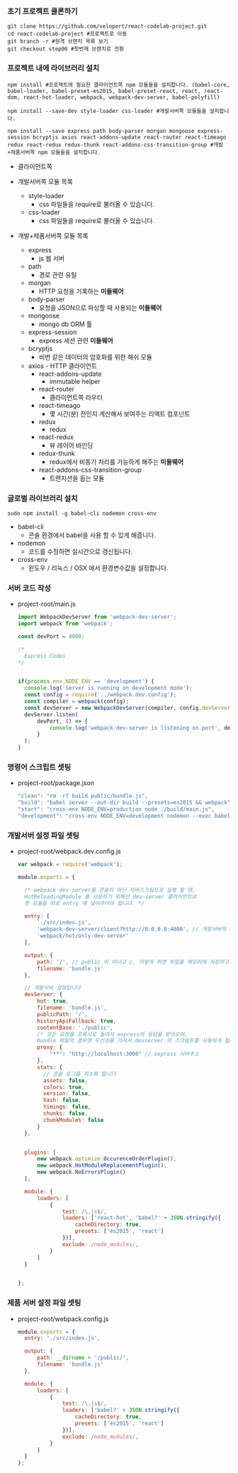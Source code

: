 ### 초기 프로젝트 클론하기
```cli
git clone https://github.com/velopert/react-codelab-project.git
cd react-codelab-project #프로젝트로 이동
git branch -r #원격 브랜치 목록 보기
git checkout step00 #첫번재 브랜치로 전환
```

### 프로젝트 내에 라이브러리 설치
```cli
npm install #프로젝트에 필요한 클라이언트쪽 npm 모듈들을 설치합니다. (babel-core, babel-loader, babel-preset-es2015, babel-preset-react, react, react-dom, react-hot-loader, webpack, webpack-dev-server, babel-polyfill)

npm install --save-dev style-loader css-loader #개발서버쪽 모듈들을 설치합니다.

npm install --save express path body-parser morgan mongoose express-session bcryptjs axios react-addons-update react-router react-timeago redux react-redux redux-thunk react-addons-css-transition-group #개발+제품서버쪽 npm 모듈들을 설치합니다.
```
- 클라이언트쪽 

- 개발서버쪽 모듈 목록
	- style-loader
		- css 파일들을 require로 불러올 수 있습니다.
	- css-loader
		- css 파일들을 require로 불러올 수 있습니다.
 
- 개발+제품서버쪽 모듈 목록
	- express
		- js 웹 서버
	- path
		- 경로 관련 유틸
	- morgan
		- HTTP 요청을 기록하는 **미들웨어**
	- body-parser
		- 요청을 JSON으로 파싱할 때 사용되는 **미들웨어**
	- mongoose
		- mongo db ORM 툴
	- express-session
		- express 세션 관련 **미들웨어**
	- bcryptjs
		- 비번 같은 데이터의 암호화를 위한 해쉬 모듈
  - axios
		- HTTP 클라이언트
	- react-addons-update
		- immutable helper
	- react-router
		- 클라이언트쪽 라우터
	- react-timeago
		- 몇 시간(분) 전인지 계산해서 보여주는 리액트 컴포넌트
	- redux
		- redux
	- react-redux
		- 뷰 레이어 바인딩
	- redux-thunk
		- redux에서 비동기 처리를 가능하게 해주는 **미들웨어**
	- react-addons-css-transition-group
		- 트랜지션을 돕는 모듈
  
### 글로벌 라이브러리 설치
```cli
sudo npm install -g babel-cli nodemon cross-env
```
- babel-cli
	- 콘솔 환경에서 babel을 사용 할 수 있게 해줍니다.
- nodemon
	- 코드를 수정하면 실시간으로 갱신됩니다.
- cross-env
	- 윈도우 / 리눅스 / OSX 에서 환경변수값을 설정합니다.

### 서버 코드 작성
- project-root/main.js
	```javascript
  import WebpackDevServer from 'webpack-dev-server';
  import webpack from 'webpack';

  const devPort = 4000;

  /*
      Express Codes 
  */


  if(process.env.NODE_ENV == 'development') {
      console.log('Server is running on development mode');
      const config = require('../webpack.dev.config');
      const compiler = webpack(config);
      const devServer = new WebpackDevServer(compiler, config.devServer);
      devServer.listen(
          devPort, () => {
              console.log('webpack-dev-server is listening on port', devPort);
          }
      );
  }
	```
  
### 명령어 스크립트 셋팅
- project-root/package.json
	```javascript
  "clean": "rm -rf build public/bundle.js",
  "build": "babel server --out-dir build --presets=es2015 && webpack",
  "start": "cross-env NODE_ENV=production node ./build/main.js",
  "development": "cross-env NODE_ENV=development nodemon --exec babel-node --presets=es2015 ./server/main.js --watch server"
	```
  
### 개발서버 설정 파일 셋팅
- project-root/webpack.dev.config.js
	```javascript
  var webpack = require('webpack');
  
  module.exports = {

      /* webpack-dev-server를 콘솔이 아닌 자바스크립트로 실행 할 땐, 
      HotReloadingModule 를 사용하기 위해선 dev-server 클라이언트와 
      핫 모듈을 따로 entry 에 넣어주어야 합니다. */

      entry: [
          './src/index.js',
          'webpack-dev-server/client?http://0.0.0.0:4000', // 개발서버의 포트가 이 부분에 입력되어야 제대로 작동합니다
          'webpack/hot/only-dev-server'
      ],

      output: {
          path: '/', // public 이 아니고 /, 이렇게 하면 파일을 메모리에 저장하고 사용합니다
          filename: 'bundle.js'
      },

      // 개발서버 설정입니다
      devServer: {
          hot: true,
          filename: 'bundle.js',
          publicPath: '/',
          historyApiFallback: true,
          contentBase: './public',
          /* 모든 요청을 프록시로 돌려서 express의 응답을 받아오며,
          bundle 파일의 경우엔 우선권을 가져서 devserver 의 스크립트를 사용하게 됩니다 */
          proxy: {
              "**": "http://localhost:3000" // express 서버주소
          },
          stats: {
            // 콘솔 로그를 최소화 합니다
            assets: false,
            colors: true,
            version: false,
            hash: false,
            timings: false,
            chunks: false,
            chunkModules: false
          }
      },


      plugins: [
          new webpack.optimize.OccurenceOrderPlugin(),
          new webpack.HotModuleReplacementPlugin(),
          new webpack.NoErrorsPlugin()
      ],

      module: {
          loaders: [
              {
                  test: /\.js$/,
                  loaders: ['react-hot', 'babel?' + JSON.stringify({
                      cacheDirectory: true,
                      presets: ['es2015', 'react']
                  })],
                  exclude: /node_modules/,
              }
          ]
      }


  };
	```
  
### 제품 서버 설정 파일 셋팅
- project-root/webpack.config.js
	```javascript
  module.exports = {
      entry: './src/index.js',

      output: {
          path: __dirname + '/public/',
          filename: 'bundle.js'
      },

      module: {
          loaders: [
              {
                  test: /\.js$/,
                  loaders: ['babel?' + JSON.stringify({
                      cacheDirectory: true,
                      presets: ['es2015', 'react']
                  })],
                  exclude: /node_modules/,
              }
          ]
      }
  };
	```
  
### 
